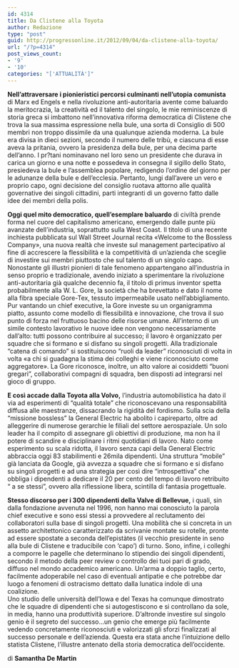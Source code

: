 ```yaml
---
id: 4314
title: Da Clistene alla Toyota
author: Redazione
type: "post"
guid: http://progressonline.it/2012/09/04/da-clistene-alla-toyota/
url: "/?p=4314"
post_views_count:
- '9'
- '10'
categories: "['ATTUALITÀ']"
---
```


**Nell’attraversare i pionieristici percorsi culminanti nell’utopia comunista** di Marx ed Engels e nella rivoluzione anti-autoritaria avente come baluardo la meritocrazia, la creatività ed il talento del singolo, le mie reminiscenze di storia greca si imbattono nell’innovativa riforma democratica di Clistene che trova la sua massima espressione nella bule, una sorta di Consiglio di 500 membri non troppo dissimile da una qualunque azienda moderna. La bule era divisa in dieci sezioni, secondo il numero delle tribù, e ciascuna di esse aveva la pritania, ovvero la presidenza della bule, per una decima parte dell’anno. I pr?tani nominavano nel loro seno un presidente che durava in carica un giorno e una notte e possedeva in consegna il sigillo dello Stato, presiedeva la bule e l’assemblea popolare, redigendo l’ordine del giorno per le adunanze della bule e dell’ecclesia. Pertanto, lungi dall’avere un vero e proprio capo, ogni decisione del consiglio ruotava attorno alle qualità governative dei singoli cittadini, parti integranti di un governo fatto dalle idee dei membri della polis.

**Oggi quel mito democratico, quell’esemplare baluardo** di civiltà prende forma nel cuore del capitalismo americano, emergendo dalle punte più avanzate dell’industria, soprattutto sulla West Coast. Il titolo di una recente inchiesta pubblicata sul Wall Street Journal recita «Welcome to the Bossless Company», una nuova realtà che investe sul management partecipativo al fine di accrescere la flessibilità e la competitività di un’azienda che sceglie di investire sui membri piuttosto che sul talento di un singolo capo. Nonostante gli illustri pionieri di tale fenomeno appartengano all’industria in senso proprio e tradizionale, avendo iniziato a sperimentare la rivoluzione anti-autoritaria già qualche decennio fa, il titolo di primus inventor spetta probabilmente alla W. L. Gore, la società che ha brevettato e dato il nome alla fibra speciale Gore-Tex, tessuto impermeabile usato nell’abbigliamento. Pur vantando un chief executive, la Gore investe su un organigramma piatto, assunto come modello di flessibilità e innovazione, che trova il suo punto di forza nel fruttuoso bacino delle risorse umane. All’interno di un simile contesto lavorativo le nuove idee non vengono necessariamente dall’alto: tutti possono contribuire al successo; il lavoro è organizzato per squadre che si formano e si disfano su singoli progetti. Alla tradizionale “catena di comando” si sostituiscono “ruoli da leader” riconosciuti di volta in volta «a chi si guadagna la stima dei colleghi e viene riconosciuto come aggregatore». La Gore riconosce, inoltre, un alto valore ai cosiddetti “buoni gregari”, collaborativi compagni di squadra, ben disposti ad integrarsi nel gioco di gruppo.

**E così accade dalla Toyota alla Volvo,** l’industria automobilistica ha dato il via ad esperimenti di “qualità totale” che riconoscevano una responsabilità diffusa alle maestranze, dissacrando la rigidità del fordismo. Sulla scia della “missione bossless” la General Electric ha abolito i capireparto, oltre ad alleggerire di numerose gerarchie le filiali del settore aerospaziale. Un solo leader ha il compito di assegnare gli obiettivi di produzione, ma non ha il potere di scandire e disciplinare i ritmi quotidiani di lavoro. Nato come esperimento su scala ridotta, il lavoro senza capi della General Electric abbraccia oggi 83 stabilimenti e 26mila dipendenti. Una struttura “mobile” già lanciata da Google, già avvezza a squadre che si formano e si disfano su singoli progetti e ad una strategia per così dire “introspettiva” che obbliga i dipendenti a dedicare il 20 per cento del tempo di lavoro retribuito “ a se stessi”, ovvero alla riflessione libera, scintilla di fantasia progettuale.

**Stesso discorso per i 300 dipendenti della Valve di Bellevue,** i quali, sin dalla fondazione avvenuta nel 1996, non hanno mai conosciuto la parola chief executive e sono essi stessi a provvedere al reclutamento dei collaboratori sulla base di singoli progetti. Una mobilità che si concreta in un assetto architettonico caratterizzato da scrivanie montate su rotelle, pronte ad essere spostate a seconda dell’epistàtes (il vecchio presidente in seno alla bule di Clistene e traducibile con ‘capo’) di turno. Sono, infine, i colleghi a comporre le pagelle che determinano lo stipendio dei singoli dipendenti, secondo il metodo della peer review o controllo dei tuoi pari di grado, diffuso nel mondo accademico americano. Un’arma a doppio taglio, certo, facilmente adoperabile nel caso di eventuali antipatie e che potrebbe dar luogo a fenomeni di ostracismo dettato dalla lunatica indole di una coalizione.  
Uno studio delle università dell’Iowa e del Texas ha comunque dimostrato che le squadre di dipendenti che si autogestiscono e si controllano da sole, in media, hanno una produttività superiore. D’altronde investire sul singolo genio è il segreto del successo…un genio che emerge più facilmente vedendo concretamente riconosciuti e valorizzati gli sforzi finalizzati al successo personale e dell’azienda. Questa era stata anche l’intuizione dello statista Clistene, l’illustre antenato della storia democratica dell’occidente.

di **Samantha De Martin**